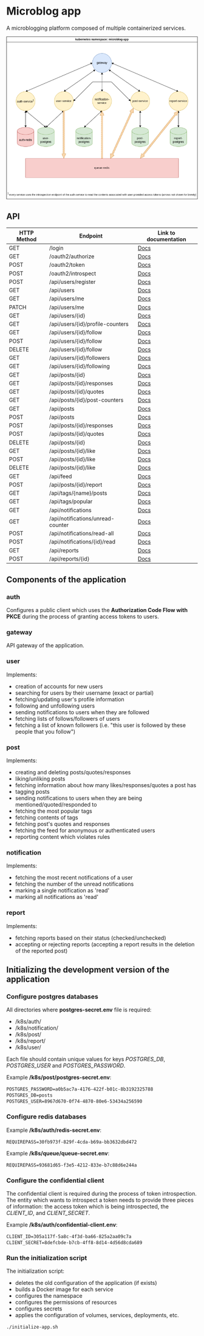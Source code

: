 # Microblog app

A microblogging platform composed of multiple containerized services.

![A diagram showing the architecture of the project](https://github.com/Echelon133/microblog-microservice-app/blob/master/arch-diagram.png)

## API

| HTTP Method | Endpoint                          | Link to documentation                                                                       |
|-------------|-----------------------------------|---------------------------------------------------------------------------------------------|
| GET         | /login                            | [Docs](https://github.com/Echelon133/microblog-microservice-app/blob/master/auth/README.md) |
| GET         | /oauth2/authorize                 | [Docs](https://github.com/Echelon133/microblog-microservice-app/blob/master/auth/README.md)         |
| POST        | /oauth2/token                     | [Docs](https://github.com/Echelon133/microblog-microservice-app/blob/master/auth/README.md)         |
| POST        | /oauth2/introspect                | [Docs](https://github.com/Echelon133/microblog-microservice-app/blob/master/auth/README.md)         |
| POST        | /api/users/register               | [Docs](https://github.com/Echelon133/microblog-microservice-app/blob/master/user/README.md)         |
| GET         | /api/users                        | [Docs](https://github.com/Echelon133/microblog-microservice-app/blob/master/user/README.md)         |
| GET         | /api/users/me                     | [Docs](https://github.com/Echelon133/microblog-microservice-app/blob/master/user/README.md)         |
| PATCH       | /api/users/me                     | [Docs](https://github.com/Echelon133/microblog-microservice-app/blob/master/user/README.md)         |
| GET         | /api/users/{id}                   | [Docs](https://github.com/Echelon133/microblog-microservice-app/blob/master/user/README.md)         |
| GET         | /api/users/{id}/profile-counters  | [Docs](https://github.com/Echelon133/microblog-microservice-app/blob/master/user/README.md)         |
| GET         | /api/users/{id}/follow            | [Docs](https://github.com/Echelon133/microblog-microservice-app/blob/master/user/README.md)         |
| POST        | /api/users/{id}/follow            | [Docs](https://github.com/Echelon133/microblog-microservice-app/blob/master/user/README.md)         |
| DELETE      | /api/users/{id}/follow            | [Docs](https://github.com/Echelon133/microblog-microservice-app/blob/master/user/README.md)         |
| GET         | /api/users/{id}/followers         | [Docs](https://github.com/Echelon133/microblog-microservice-app/blob/master/user/README.md)         |
| GET         | /api/users/{id}/following         | [Docs](https://github.com/Echelon133/microblog-microservice-app/blob/master/user/README.md)         |
| GET         | /api/posts/{id}                   | [Docs](https://github.com/Echelon133/microblog-microservice-app/blob/master/post/README.md)         |
| GET         | /api/posts/{id}/responses         | [Docs](https://github.com/Echelon133/microblog-microservice-app/blob/master/post/README.md)         |
| GET         | /api/posts/{id}/quotes            | [Docs](https://github.com/Echelon133/microblog-microservice-app/blob/master/post/README.md)         |
| GET         | /api/posts/{id}/post-counters     | [Docs](https://github.com/Echelon133/microblog-microservice-app/blob/master/post/README.md)         |
| GET         | /api/posts                        | [Docs](https://github.com/Echelon133/microblog-microservice-app/blob/master/post/README.md)         |
| POST        | /api/posts                        | [Docs](https://github.com/Echelon133/microblog-microservice-app/blob/master/post/README.md)         |
| POST        | /api/posts/{id}/responses         | [Docs](https://github.com/Echelon133/microblog-microservice-app/blob/master/post/README.md)         |
| POST        | /api/posts/{id}/quotes            | [Docs](https://github.com/Echelon133/microblog-microservice-app/blob/master/post/README.md)         |
| DELETE      | /api/posts/{id}                   | [Docs](https://github.com/Echelon133/microblog-microservice-app/blob/master/post/README.md)         |
| GET         | /api/posts/{id}/like              | [Docs](https://github.com/Echelon133/microblog-microservice-app/blob/master/post/README.md)         |
| POST        | /api/posts/{id}/like              | [Docs](https://github.com/Echelon133/microblog-microservice-app/blob/master/post/README.md)         |
| DELETE      | /api/posts/{id}/like              | [Docs](https://github.com/Echelon133/microblog-microservice-app/blob/master/post/README.md)         |
| GET         | /api/feed                         | [Docs](https://github.com/Echelon133/microblog-microservice-app/blob/master/post/README.md)         |
| POST        | /api/posts/{id}/report            | [Docs](https://github.com/Echelon133/microblog-microservice-app/blob/master/post/README.md)         |
| GET         | /api/tags/{name}/posts            | [Docs](https://github.com/Echelon133/microblog-microservice-app/blob/master/post/README.md)         |
| GET         | /api/tags/popular                 | [Docs](https://github.com/Echelon133/microblog-microservice-app/blob/master/post/README.md)         |
| GET         | /api/notifications                | [Docs](https://github.com/Echelon133/microblog-microservice-app/blob/master/notification/README.md) |
| GET         | /api/notifications/unread-counter | [Docs](https://github.com/Echelon133/microblog-microservice-app/blob/master/notification/README.md) |
| POST        | /api/notifications/read-all       | [Docs](https://github.com/Echelon133/microblog-microservice-app/blob/master/notification/README.md) |
| POST        | /api/notifications/{id}/read      | [Docs](https://github.com/Echelon133/microblog-microservice-app/blob/master/notification/README.md) |
| GET         | /api/reports                      | [Docs](https://github.com/Echelon133/microblog-microservice-app/blob/master/report/README.md)       |
| POST        | /api/reports/{id}                 | [Docs](https://github.com/Echelon133/microblog-microservice-app/blob/master/report/README.md)       |


## Components of the application

### auth

Configures a public client which uses the **Authorization Code Flow with PKCE** during the process of granting 
access tokens to users.

### gateway

API gateway of the application.

### user

Implements:

* creation of accounts for new users
* searching for users by their username (exact or partial)
* fetching/updating user's profile information
* following and unfollowing users
* sending notifications to users when they are followed
* fetching lists of follows/followers of users
* fetching a list of known followers (i.e. "this user is followed by these people that you follow")

### post

Implements:

* creating and deleting posts/quotes/responses
* liking/unliking posts
* fetching information about how many likes/responses/quotes a post has
* tagging posts
* sending notifications to users when they are being mentioned/quoted/responded to
* fetching the most popular tags
* fetching contents of tags
* fetching post's quotes and responses
* fetching the feed for anonymous or authenticated users
* reporting content which violates rules

### notification

Implements:

* fetching the most recent notifications of a user
* fetching the number of the unread notifications
* marking a single notification as 'read'
* marking all notifications as 'read'

### report

Implements:

* fetching reports based on their status (checked/unchecked)
* accepting or rejecting reports (accepting a report results in the deletion of the reported post)

## Initializing the development version of the application

### Configure postgres databases

All directories where **postgres-secret.env** file is required:

* /k8s/auth/
* /k8s/notification/
* /k8s/post/
* /k8s/report/
* /k8s/user/

Each file should contain unique values for keys *POSTGRES_DB*, *POSTGRES_USER* and *POSTGRES_PASSWORD*.

Example **/k8s/post/postgres-secret.env**:

```text
POSTGRES_PASSWORD=a0b5ac7a-4176-422f-b01c-8b3192325788
POSTGRES_DB=posts
POSTGRES_USER=8967d670-0f74-4870-80e6-53434a256590
```

### Configure redis databases

Example **/k8s/auth/redis-secret.env**:

```text
REQUIREPASS=30fb973f-829f-4cda-b69a-bb3632dbd472
```

Example **/k8s/queue/queue-secret.env**:

```text
REQUIREPASS=93681d65-f3e5-4212-833e-b7c88d6e244a
```

### Configure the confidential client

The confidential client is required during the process of token introspection. The entity which wants to introspect a token
needs to provide three pieces of information: the access token which is being introspected, the *CLIENT_ID*, and *CLIENT_SECRET*.

Example **/k8s/auth/confidential-client.env**:

```text
CLIENT_ID=305a117f-5a8c-4f3d-ba66-825a2aa09c7a
CLIENT_SECRET=8defcbde-b7cb-4ff8-8d14-4d56d8cda689
```

### Run the initialization script

The initialization script:

* deletes the old configuration of the application (if exists)
* builds a Docker image for each service
* configures the namespace
* configures the permissions of resources
* configures secrets
* applies the configuration of volumes, services, deployments, etc.

```
./initialize-app.sh
```
